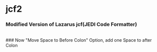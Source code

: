 # jcf2
### Modified Version of Lazarus jcf(JEDI Code Formatter) 
</br>
### Now "Move Space to Before Colon" Option, add one Space to after Colon